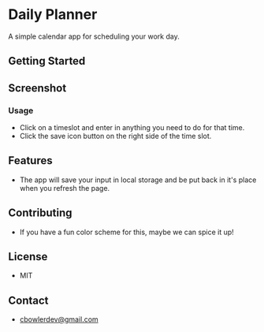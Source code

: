 # Daily Planner

A simple calendar app for scheduling your work day.

## Getting Started

## Screenshot


### Usage

* Click on a timeslot and enter in anything you need to do for that time.
* Click the save icon button on the right side of the time slot.

## Features

* The app will save your input in local storage and be put back in it's place when you refresh the page.

## Contributing

* If you have a fun color scheme for this, maybe we can spice it up!

## License

* MIT

## Contact

* cbowlerdev@gmail.com